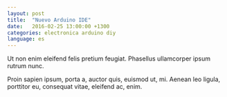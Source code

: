 ```yaml
---
layout: post
title:  "Nuevo Arduino IDE"
date:   2016-02-25 13:00:00 +1300
categories: electronica arduino diy
language: es
---
```

Ut non enim eleifend felis pretium feugiat. Phasellus ullamcorper ipsum rutrum nunc.

Proin sapien ipsum, porta a, auctor quis, euismod ut, mi. Aenean leo ligula, porttitor eu, consequat vitae, eleifend ac, enim.
